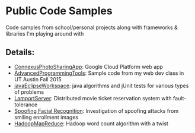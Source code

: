 # Public Code Samples

Code samples from school/personal projects along with frameworks & libraries I'm playing around with

## Details:
* [ConnexusPhotoSharingApp](https://github.com/shreyasrao/public/tree/master/ConnexusPhotoSharingApp): Google Cloud Platform web app
* [AdvancedProgrammingTools](https://github.com/shreyasrao/public/tree/master/AdvancedProgrammingTools): Sample code from my web dev class in UT Austin Fall 2015
* [javaEclipseWorkspace](https://github.com/shreyasrao/public/tree/master/javaEclipseWorkspace): java algorithms and jUnit tests for various types of problems 
* [LamportServer](https://github.com/shreyasrao/public/tree/master/LamportServer): Distributed movie ticket reservation system with fault-tolerance
* [Spoofing Facial Recognition](https://github.com/shreyasrao/public/tree/master/unifyIdProject): Investigation of spoofing attacks from smiling enrollment images
* [HadoopMapReduce](https://github.com/shreyasrao/public/tree/master/HadoopMapReduce): Hadoop word count algorithm with a twist
